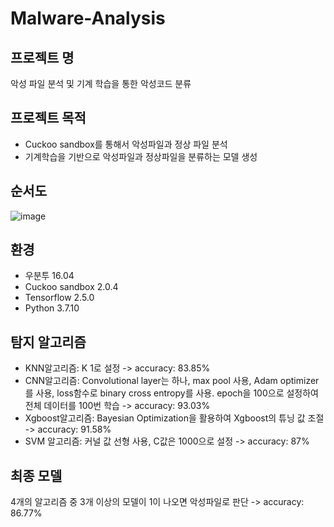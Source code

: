 # Malware-Analysis

## 프로젝트 명
악성 파일 분석 및 기계 학습을 통한 악성코드 분류

## 프로젝트 목적
-	Cuckoo sandbox를 통해서 악성파일과 정상 파일 분석
-	기계학습을 기반으로 악성파일과 정상파일을 분류하는 모델 생성

## 순서도
![image](https://user-images.githubusercontent.com/69044270/122741988-7bf2de00-d2c0-11eb-8cba-265077f4f07c.png)

## 환경
- 우분투 16.04 
- Cuckoo sandbox 2.0.4
- Tensorflow 2.5.0
- Python 3.7.10

## 탐지 알고리즘
- KNN알고리즘: K 1로 설정 -> accuracy: 83.85%
- CNN알고리즘: Convolutional layer는 하나, max pool 사용, Adam optimizer를 사용, loss함수로 binary cross entropy를 사용. epoch을 100으로 설정하여 전체 데이터를 100번 학습 -> accuracy: 93.03%
- Xgboost알고리즘: Bayesian Optimization을 활용하여 Xgboost의 튜닝 값 조절 -> accuracy: 91.58%
- SVM 알고리즘: 커널 값 선형 사용, C값은 1000으로 설정 -> accuracy: 87%

## 최종 모델
4개의 알고리즘 중 3개 이상의 모델이 1이 나오면 악성파일로 판단 -> accuracy: 86.77%
